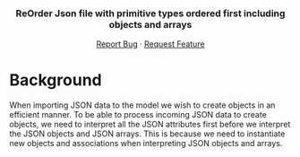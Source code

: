 <p align="center">
  <h3 align="center">ReOrder Json file with primitive types ordered first including objects and arrays </h3>
  <p align="center">
    <a href="https://github.com/ganeshmkharvi/json-input-output-stream">Report Bug</a>
    ·
    <a href="https://github.com/ganeshmkharvi/json-input-output-stream""> Request Feature</a>
  </p>
</p>

# Background
When importing JSON data to the model we wish to create objects in an efficient manner. To be able to process incoming JSON data to create objects, we need to interpret all the JSON attributes first before we interpret the JSON objects and JSON arrays. This is because we need to instantiate
new objects and associations when interpreting JSON objects and arrays.

